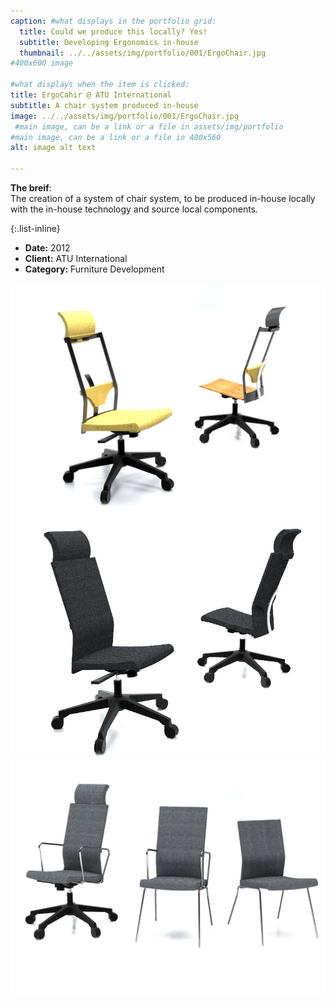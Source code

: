 ```yaml
---
caption: #what displays in the portfolio grid:
  title: Could we produce this locally? Yes! 
  subtitle: Developing Ergonomics in-house
  thumbnail: ../../assets/img/portfolio/001/ErgoChair.jpg
#400x600 image

#what displays when the item is clicked:
title: ErgoCahir @ ATU International
subtitle: A chair system produced in-house  
image: ../../assets/img/portfolio/001/ErgoChair.jpg
 #main image, can be a link or a file in assets/img/portfolio
#main image, can be a link or a file in 400x560
alt: image alt text

---
```

**The breif**:   
 The creation of a system of chair system, to be produced in-house locally with the in-house technology and source local components.

{:.list-inline}  
- **Date:** 2012
- **Client:** ATU International
- **Category:** Furniture Development

<div id="container">
    <img id="bigDude" src="b../../assets/img/portfolio/001/2.jpg" />
</div>
<div id="container">
    <img id="bigDude" src="b../../assets/img/portfolio/001/1.jpg" />
</div>
<div id="container">
    <img id="bigDude" src="b../../assets/img/portfolio/001/3.jpg" />
</div>
